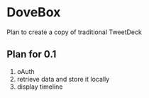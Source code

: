 # DoveBox
Plan to create a copy of traditional TweetDeck

## Plan for 0.1
1. oAuth
2. retrieve data and store it locally
3. display timeline
